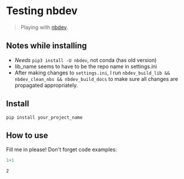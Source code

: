 # Testing nbdev
> Playing with <a href='https://nbdev.fast.ai/'>nbdev</a>.


## Notes while installing

- *Needs* `pip3 install -U nbdev`, not conda (has old version)
- lib_name seems to have to be the repo name in settings.ini
- After making changes to `settings.ini`, I run `nbdev_build_lib && nbdev_clean_nbs && nbdev_build_docs` to make sure all changes are propagated appropriately.


## Install

`pip install your_project_name`

## How to use

Fill me in please! Don't forget code examples:

```python
1+1
```




    2


